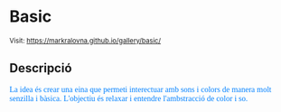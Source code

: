 # Basic

<style>n{color:#0080ff;font-family:"Segoe Print"}</style>

<small>Visit: https://markralovna.github.io/gallery/basic/</small>

## Descripció

<n>La idea és crear una eina que permeti interectuar amb sons i colors de manera molt senzilla i bàsica. L'objectiu és relaxar i entendre l'ambstracció de color i so.</n>